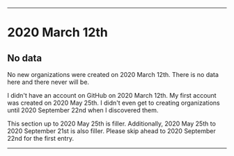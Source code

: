 
***

# 2020 March 12th

## No data

No new organizations were created on 2020 March 12th. There is no data here and there never will be.

I didn't have an account on GitHub on 2020 March 12th. My first account was created on 2020 May 25th. I didn't even get to creating organizations until 2020 September 22nd when I discovered them.

This section up to 2020 May 25th is filler. Additionally, 2020 May 25th to 2020 September 21st is also filler. Please skip ahead to 2020 September 22nd for the first entry.

***
